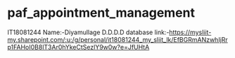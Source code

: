 # paf_appointment_management
IT18081244
Name:-Diyamullage D.D.D.D
database link:-https://mysliit-my.sharepoint.com/:u:/g/personal/it18081244_my_sliit_lk/EfBGRmANzwhIjRrp1FAHoI0B8lT3Ar0hYkeCtSezlY9w0w?e=JfUHtA
